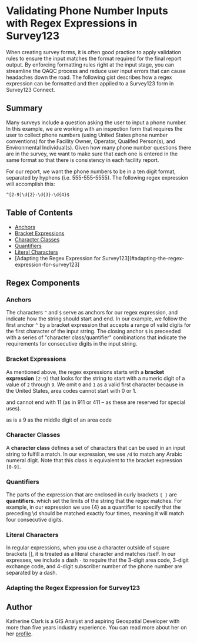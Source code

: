 # Validating Phone Number Inputs with Regex Expressions in Survey123

When creating survey forms, it is often good practice to apply validation rules to ensure the input matches the format required for the final report output. By enforcing formatting rules right at the input stage, you can streamline the QAQC process and reduce user input errors that can cause headaches down the road. The following gist describes how a regex expression can be formatted and then applied to a Survey123 form in Survey123 Connect.

## Summary

Many surveys include a question asking the user to input a phone number. In this example, we are working with an inspection form that requires the user to collect phone numbers (using United States phone number conventions) for the Facility Owner, Operator, Qualifed Person(s), and Environmental Individual(s). Given how many phone number questions there are in the survey, we want to make sure that each one is entered in the same format so that there is consistency in each facility report.

For our report, we want the phone numbers to be in a ten digit format, separated by hyphens (i.e. 555-555-5555). The following regex expression will accomplish this:

`^[2-9]\d{2}-\d{3}-\d{4}$`

## Table of Contents

- [Anchors](#anchors)
- [Bracket Expressions](#bracket-expressions)
- [Character Classes](#character-classes)
- [Quantifiers](#quantifiers)
- [Literal Characters](#literal-characters)
- [Adapting the Regex Expression for Survey123](#adapting-the-regex-expression-for-survey123]

## Regex Components

### Anchors

The characters `^` and `$` serve as anchors for our regex expression, and indicate how the string should start and end. In our example, we follow the first anchor `^` by a bracket expression that accepts a range of valid digits for the first character of the input string. The closing anchor `$` is preceeded with a series of "character class/quantifier" combinations that indicate the requirements for consecutive digits in the input string.

### Bracket Expressions

As mentioned above, the regex expressions starts with a **bracket expression** `[2-9]` that looks for the string to start with a numeric digit of a value of `2` through `9`. We omit `0` and `1` as a valid first character because in the United States, area codes cannot start with 0 or 1.

and cannot end with 11 (as in 911 or 411 – as these are reserved for special uses).

as is a 9 as the middle digit of an area code


### Character Classes

A **character class** defines a set of characters that can be used in an input string to fulfill a match. In our expression, we use `/d` to match any Arabic numeral digit. Note that this class is equivalent to the bracket expression `[0-9]`.


### Quantifiers

The parts of the expression that are enclosed in curly brackets `{ }` are **quantifiers**. which set the limits of the string that the regex matches. For example, in our expression we use {4} as a quantifier to specify that the preceding \d should be matched exactly four times, meaning it will match four consecutive digits.

### Literal Characters

In regular expressions, when you use a character outside of square brackets [], it is treated as a literal character and matches itself. In our expresses, we include a dash `-` to require that the 3-digit area code, 3-digit exchange code, and 4-digit subscriber number of the phone number are separated by a dash.

### Adapting the Regex Expression for Survey123



## Author

Katherine Clark is a GIS Analyst and aspiring Geospatial Developer with more than five years industry experience. You can read more about her on her [profile](https://kclarkdev.github.io/kc-project-portfolio/).
